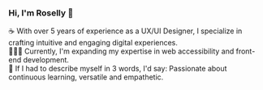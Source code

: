 ### Hi, I'm Roselly 👋

:coffee: With over 5 years of experience as a UX/UI Designer, I specialize in crafting intuitive and engaging digital experiences. <br>
👩🏻‍💻 Currently, I'm expanding my expertise in web accessibility and front-end development. <br>
🌟 If I had to describe myself in 3 words, I'd say: Passionate about continuous learning, versatile and empathetic.

